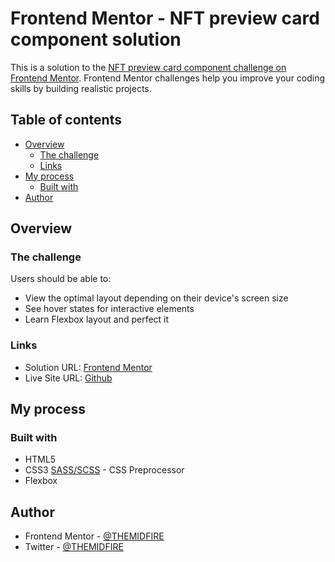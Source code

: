 # Frontend Mentor - NFT preview card component solution

This is a solution to the [NFT preview card component challenge on Frontend Mentor](https://www.frontendmentor.io/challenges/nft-preview-card-component-SbdUL_w0U). Frontend Mentor challenges help you improve your coding skills by building realistic projects. 

## Table of contents

- [Overview](#overview)
  - [The challenge](#the-challenge)
  - [Links](#links)
- [My process](#my-process)
  - [Built with](#built-with)
- [Author](#author)

## Overview

### The challenge

Users should be able to:

- View the optimal layout depending on their device's screen size
- See hover states for interactive elements
- Learn Flexbox layout and perfect it

### Links

- Solution URL: [Frontend Mentor](https://www.frontendmentor.io/solutions/nft-preview-card-component-bb6MzsRE2f)
- Live Site URL: [Github](https://themidfire.github.io/NFT-preview-card-component/)

## My process

### Built with

- HTML5
- CSS3
 [SASS/SCSS](https://sass-lang.com/) - CSS Preprocessor
 - Flexbox
## Author

- Frontend Mentor - [@THEMIDFIRE](https://www.frontendmentor.io/profile/THEMIDFIRE)
- Twitter - [@THEMIDFIRE](https://www.twitter.com/THEMIDFIRE)
